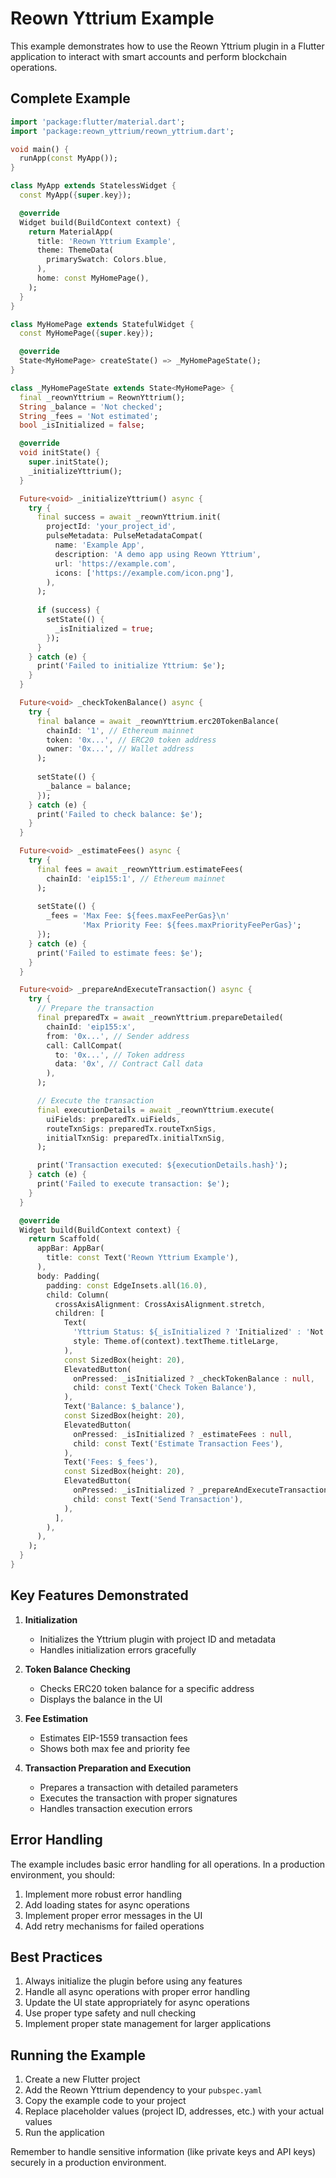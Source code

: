# Reown Yttrium Example

This example demonstrates how to use the Reown Yttrium plugin in a Flutter application to interact with smart accounts and perform blockchain operations.

## Complete Example

```dart
import 'package:flutter/material.dart';
import 'package:reown_yttrium/reown_yttrium.dart';

void main() {
  runApp(const MyApp());
}

class MyApp extends StatelessWidget {
  const MyApp({super.key});

  @override
  Widget build(BuildContext context) {
    return MaterialApp(
      title: 'Reown Yttrium Example',
      theme: ThemeData(
        primarySwatch: Colors.blue,
      ),
      home: const MyHomePage(),
    );
  }
}

class MyHomePage extends StatefulWidget {
  const MyHomePage({super.key});

  @override
  State<MyHomePage> createState() => _MyHomePageState();
}

class _MyHomePageState extends State<MyHomePage> {
  final _reownYttrium = ReownYttrium();
  String _balance = 'Not checked';
  String _fees = 'Not estimated';
  bool _isInitialized = false;

  @override
  void initState() {
    super.initState();
    _initializeYttrium();
  }

  Future<void> _initializeYttrium() async {
    try {
      final success = await _reownYttrium.init(
        projectId: 'your_project_id',
        pulseMetadata: PulseMetadataCompat(
          name: 'Example App',
          description: 'A demo app using Reown Yttrium',
          url: 'https://example.com',
          icons: ['https://example.com/icon.png'],
        ),
      );
      
      if (success) {
        setState(() {
          _isInitialized = true;
        });
      }
    } catch (e) {
      print('Failed to initialize Yttrium: $e');
    }
  }

  Future<void> _checkTokenBalance() async {
    try {
      final balance = await _reownYttrium.erc20TokenBalance(
        chainId: '1', // Ethereum mainnet
        token: '0x...', // ERC20 token address
        owner: '0x...', // Wallet address
      );
      
      setState(() {
        _balance = balance;
      });
    } catch (e) {
      print('Failed to check balance: $e');
    }
  }

  Future<void> _estimateFees() async {
    try {
      final fees = await _reownYttrium.estimateFees(
        chainId: 'eip155:1', // Ethereum mainnet
      );
      
      setState(() {
        _fees = 'Max Fee: ${fees.maxFeePerGas}\n'
                'Max Priority Fee: ${fees.maxPriorityFeePerGas}';
      });
    } catch (e) {
      print('Failed to estimate fees: $e');
    }
  }

  Future<void> _prepareAndExecuteTransaction() async {
    try {
      // Prepare the transaction
      final preparedTx = await _reownYttrium.prepareDetailed(
        chainId: 'eip155:x',
        from: '0x...', // Sender address
        call: CallCompat(
          to: '0x...', // Token address
          data: '0x', // Contract Call data
        ),
      );

      // Execute the transaction
      final executionDetails = await _reownYttrium.execute(
        uiFields: preparedTx.uiFields,
        routeTxnSigs: preparedTx.routeTxnSigs,
        initialTxnSig: preparedTx.initialTxnSig,
      );

      print('Transaction executed: ${executionDetails.hash}');
    } catch (e) {
      print('Failed to execute transaction: $e');
    }
  }

  @override
  Widget build(BuildContext context) {
    return Scaffold(
      appBar: AppBar(
        title: const Text('Reown Yttrium Example'),
      ),
      body: Padding(
        padding: const EdgeInsets.all(16.0),
        child: Column(
          crossAxisAlignment: CrossAxisAlignment.stretch,
          children: [
            Text(
              'Yttrium Status: ${_isInitialized ? 'Initialized' : 'Not Initialized'}',
              style: Theme.of(context).textTheme.titleLarge,
            ),
            const SizedBox(height: 20),
            ElevatedButton(
              onPressed: _isInitialized ? _checkTokenBalance : null,
              child: const Text('Check Token Balance'),
            ),
            Text('Balance: $_balance'),
            const SizedBox(height: 20),
            ElevatedButton(
              onPressed: _isInitialized ? _estimateFees : null,
              child: const Text('Estimate Transaction Fees'),
            ),
            Text('Fees: $_fees'),
            const SizedBox(height: 20),
            ElevatedButton(
              onPressed: _isInitialized ? _prepareAndExecuteTransaction : null,
              child: const Text('Send Transaction'),
            ),
          ],
        ),
      ),
    );
  }
}
```

## Key Features Demonstrated

1. **Initialization**
   - Initializes the Yttrium plugin with project ID and metadata
   - Handles initialization errors gracefully

2. **Token Balance Checking**
   - Checks ERC20 token balance for a specific address
   - Displays the balance in the UI

3. **Fee Estimation**
   - Estimates EIP-1559 transaction fees
   - Shows both max fee and priority fee

4. **Transaction Preparation and Execution**
   - Prepares a transaction with detailed parameters
   - Executes the transaction with proper signatures
   - Handles transaction execution errors

## Error Handling

The example includes basic error handling for all operations. In a production environment, you should:

1. Implement more robust error handling
2. Add loading states for async operations
3. Implement proper error messages in the UI
4. Add retry mechanisms for failed operations

## Best Practices

1. Always initialize the plugin before using any features
2. Handle all async operations with proper error handling
3. Update the UI state appropriately for async operations
4. Use proper type safety and null checking
5. Implement proper state management for larger applications

## Running the Example

1. Create a new Flutter project
2. Add the Reown Yttrium dependency to your `pubspec.yaml`
3. Copy the example code to your project
4. Replace placeholder values (project ID, addresses, etc.) with your actual values
5. Run the application

Remember to handle sensitive information (like private keys and API keys) securely in a production environment.
